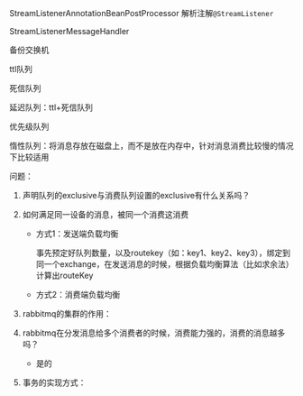 



StreamListenerAnnotationBeanPostProcessor
	解析注解`@StreamListener`
	
StreamListenerMessageHandler







备份交换机

ttl队列

死信队列

延迟队列：ttl+死信队列

优先级队列

惰性队列：将消息存放在磁盘上，而不是放在内存中，针对消息消费比较慢的情况下比较适用



问题：

1. 声明队列的exclusive与消费队列设置的exclusive有什么关系吗？

2. 如何满足同一设备的消息，被同一个消费这消费

   * 方式1：发送端负载均衡

     事先预定好队列数量，以及routekey（如：key1、key2、key3），绑定到同一个exchange，在发送消息的时候，根据负载均衡算法（比如求余法）计算出routeKey

   * 方式2：消费端负载均衡

3. rabbitmq的集群的作用：

4. rabbitmq在分发消息给多个消费者的时候，消费能力强的，消费的消息越多吗？

   * 是的

5. 事务的实现方式：